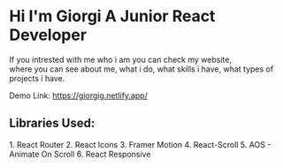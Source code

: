 <h1>Hi I'm Giorgi A Junior React Developer</h1>
<p>If you intrested with me who i am you can check my website, <br />
where you can see about me, what i do, what skills i have, what types of projects i have.</p>

Demo Link: https://giorgig.netlify.app/

<h2>Libraries Used:</h2>
1. React Router
2. React Icons
3. Framer Motion
4. React-Scroll
5. AOS - Animate On Scroll
6. React Responsive
